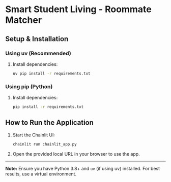 
# Smart Student Living - Roommate Matcher

## Setup & Installation

### Using uv (Recommended)
1. Install dependencies:
	```sh
	uv pip install -r requirements.txt
	```

### Using pip (Python)
1. Install dependencies:
	```sh
	pip install -r requirements.txt
	```

## How to Run the Application

1. Start the Chainlit UI:
	```sh
	chainlit run chainlit_app.py
	```

2. Open the provided local URL in your browser to use the app.

---
**Note:** Ensure you have Python 3.8+ and `uv` (if using uv) installed. For best results, use a virtual environment.

